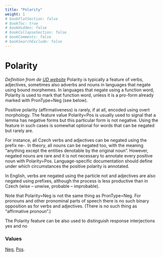 ```yaml
---
title: "Polarity"
weight: 1
# bookFlatSection: false
# bookToc: true
# bookHidden: false
# bookCollapseSection: false
# bookComments: false
# bookSearchExclude: false
---
```


# Polarity

*Definition from de [UD website](https://universaldependencies.org/u/feat/Polarity.html)*
Polarity is typically a feature of verbs, adjectives, sometimes also adverbs and nouns in languages that negate using bound morphemes. In languages that negate using a function word, Polarity is used to mark that function word, unless it is a pro-form already marked with PronType=Neg (see below).

Positive polarity (affirmativeness) is rarely, if at all, encoded using overt morphology. The feature value Polarity=Pos is usually used to signal that a lemma has negative forms but this particular form is not negative. Using the feature in such cases is somewhat optional for words that can be negated but rarely are.

For instance, all Czech verbs and adjectives can be negated using the prefix ne-. In theory, all nouns can be negated too, with the meaning “anything except the entities denotable by the original noun”. However, negated nouns are rare and it is not necessary to annotate every positive noun with Polarity=Pos. Language-specific documentation should define under which circumstances the positive polarity is annotated.

In English, verbs are negated using the particle not and adjectives are also negated using prefixes, although the process is less productive than in Czech (wise – unwise, probable – improbable).

Note that Polarity=Neg is not the same thing as PronType=Neg. For pronouns and other pronominal parts of speech there is no such binary opposition as for verbs and adjectives. (There is no such thing as “affirmative pronoun”.)

The Polarity feature can be also used to distinguish response interjections yes and no

### Values

[Neg](https://universaldependencies.org/u/feat/Polarity.html#Neg),
[Pos](https://universaldependencies.org/u/feat/Polarity.html#Pos).




